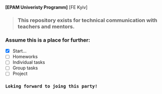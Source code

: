 **[EPAM Univeristy Programm]** [FE Kyiv]
> ### This repository exists for technical communication with teachers and mentors.
### Assume this is a place for further:
- [x] Start...
- [ ] Homeworks
- [ ] Individual tasks
- [ ] Group tasks
- [ ] Project
### `Loking forward to joing this party!`
